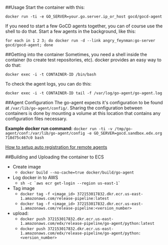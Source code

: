 ##Usage
Start the container with this:

```docker run -ti -e GO_SERVER=your.go.server.ip_or_host gocd/gocd-agent```

If you need to start a few GoCD agents together, you can of course use the shell to do that. Start a few agents in the background, like this:

```for each in 1 2 3; do docker run -d --link angry_feynman:go-server gocd/gocd-agent; done```

##Getting into the container
Sometimes, you need a shell inside the container (to create test repositories, etc). docker provides an easy way to do that:

```docker exec -i -t CONTAINER-ID /bin/bash```

To check the agent logs, you can do this:

```docker exec -i -t CONTAINER-ID tail -f /var/log/go-agent/go-agent.log``` 

##Agent Configuration
The go-agent expects it's configuration to be found at ```/var/lib/go-agent/config/```. Sharing the 
configuration between containers is done by mounting a volume at this location that contains any configuration files 
necessary.


**Example docker run command:**
```docker run -ti -v /tmp/go-agent/conf:/var/lib/go-agent/config -e GO_SERVER=gocd.sandbox.edx.org 718d75c467c0 bash```

[How to setup auto registration for remote agents](https://docs.go.cd/current/advanced_usage/agent_auto_register.html)

##Building and Uploading the container to ECS

* Create image
    - ```docker build --no-cache=true docker/build/go-agent```
* Log docker in to AWS
    - ```sh -c `aws ecr get-login --region us-east-1` ```
* Tag image 
    - ```docker tag -f <image_id> 372153017832.dkr.ecr.us-east-1.amazonaws.com/release-pipeline:latest```
    - ```docker tag -f <image_id> 372153017832.dkr.ecr.us-east-1.amazonaws.com/release-pipeline:<version_number>```
* upload: 
    - ```docker push 372153017832.dkr.ecr.us-east-1.amazonaws.com/edx/release-pipeline/go-agent/python:latest```
    - ```docker push 372153017832.dkr.ecr.us-east-1.amazonaws.com/edx/release-pipeline/go-agent/python:<version_number>```